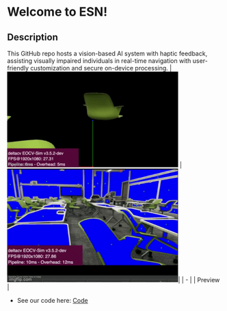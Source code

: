 # Welcome to ESN!
## Description
This GitHub repo hosts a vision-based AI system with haptic feedback, assisting visually impaired individuals in real-time navigation with user-friendly customization and secure on-device processing.
| <img src="Patriot Hacks Media/Test_vid.gif" width="400" /> | <img src="Patriot Hacks Media/Test.gif" width="400" />|
| - |
| Preview |
 - See our code here: [Code](TeamCode/src/main/java/org/firstinspires/ftc/teamcode/ContourVisionProcessor.java)
